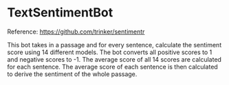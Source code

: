 # TextSentimentBot
Reference: https://github.com/trinker/sentimentr

This bot takes in a passage and for every sentence, calculate the sentiment score using 14 different models.  The bot converts all positive scores to 1 and negative scores to -1.  The average score of all 14 scores are calculated for each sentence.  The average score of each sentence is then calculated to derive the sentiment of the whole passage.

